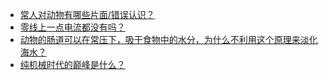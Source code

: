 + [常人对动物有哪些片面/错误认识？](https://daily.zhihu.com/story/9778498)
+ [零线上一点电流都没有吗？](https://daily.zhihu.com/story/9778604)
+ [动物的肠道可以在常压下，吸干食物中的水分，为什么不利用这个原理来淡化海水？](https://daily.zhihu.com/story/9778612)
+ [纯机械时代的巅峰是什么？](https://daily.zhihu.com/story/9778783)
